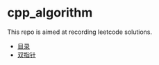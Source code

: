 # cpp_algorithm
This repo is aimed at recording leetcode solutions.  
- [目录](./Content.md)
- [双指针](./c16_two_points/L11-m.cpp)
